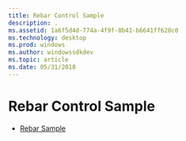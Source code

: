 ```yaml
---
title: Rebar Control Sample
description: .
ms.assetid: 1a6f5d4d-774a-4f9f-8b41-b6641ff628c0
ms.technology: desktop
ms.prod: windows
ms.author: windowssdkdev
ms.topic: article
ms.date: 05/31/2018
---
```


# Rebar Control Sample

-   [Rebar Sample](rebar-sample.md)

 

 




